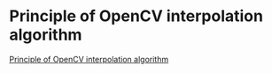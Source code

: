 # Principle of OpenCV interpolation algorithm
[Principle of OpenCV interpolation algorithm](https://aiwithcloud.com/2022/09/19/principle_of_opencv_interpolation_algorithm/)